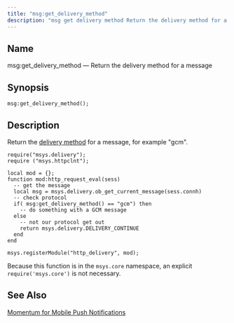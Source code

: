 ```yaml
---
title: "msg:get_delivery_method"
description: "msg get delivery method Return the delivery method for a message msg get delivery method Return the delivery method for a message for example gcm Example 15 43 msg get delivery method example Because this function is in the msys core namespace an explicit require msys core is not necessary..."
---
```


<a name="lua.ref.msg_get_delivery_method"></a> 
## Name

msg:get_delivery_method — Return the delivery method for a message

<a name="idp25458160"></a> 
## Synopsis

`msg:get_delivery_method();`

<a name="idp25460112"></a> 
## Description

Return the [delivery method](/momentum/3/3-reference/3-reference-conf-ref-delivery-method) for a message, for example "gcm".

<a name="lua.ref.msg_get_delivery_method.example"></a> 


```
require("msys.delivery");
require ("msys.httpclnt");

local mod = {};
function mod:http_request_eval(sess)
  -- get the message
  local msg = msys.delivery.ob_get_current_message(sess.connh)
  -- check protocol
  if( msg:get_delivery_method() == "gcm") then
    -- do something with a GCM message
  else 
    -- not our protocol get out
    return msys.delivery.DELIVERY_CONTINUE
  end
end

msys.registerModule("http_delivery", mod);
```

Because this function is in the `msys.core` namespace, an explicit `require('msys.core')` is not necessary.

<a name="idp25466016"></a> 
## See Also

[Momentum for Mobile Push Notifications](/momentum/3/3-push)